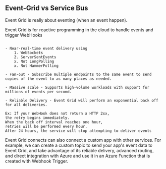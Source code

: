 ## Event-Grid vs Service Bus

Event Grid is really about eventing (when an event happen).

Event Grid is for reactive programming in the cloud to handle events and trigger WebHooks

```

- Near-real-time event delivery using 
    1. WebSockets
    2. ServerSentEvents
    x. Not LongPolling
    x. Not HammerPolling

- Fan-out - Subscribe multiple endpoints to the same event to send copies of the event to as many places as needed.

- Massive scale - Supports high-volume workloads with support for millions of events per second. 

- Reliable Delivery - Event Grid will perform an exponential back off for all deliveries. 

Ex: If your WebHook does not return a HTTP 2xx, 
the retry begins immediately. 
When the back off interval reaches one hour, 
retries will be performed every hour. 
After 24 hours, the service will stop attempting to deliver events

```


Event Grid connects can also connect a custom app with other services. 
For example, we can create a custom topic to send your app's event data to Event Grid, 
and take advantage of its reliable delivery, advanced routing, 
and direct integration with Azure and use it in an Azure Function that is created with Webhook Trigger.
